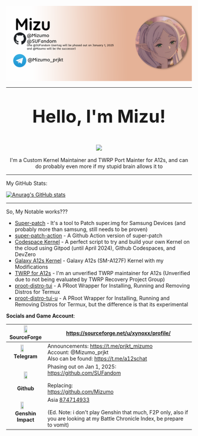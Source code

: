 ![img](img/ghbanner.png)

---

<div align=center>

<p style="font-size: 48px"><b>Hello, I'm Mizu!</b></p>
<img src="https://img.shields.io/badge/Nice_to_Meet_You!-BrightGreen?style=flat">

<p>I'm a Custom Kernel Maintainer and TWRP Port Mainter for A12s, and can do probably even more if my stupid brain allows it to</p>

</div>
 
---


My GitHub Stats:

[![Anurag's GitHub stats](https://github-readme-stats.vercel.app/api?username=SUFandom&show_icons=true&theme=tokyonight)](https://github.com/anuraghazra/github-readme-stats)

---

So, My Notable works???

- [Super-patch](https://github.com/SUFandom/super-patch) - It's a tool to Patch super.img for Samsung Devices (and probably more than samsung, still needs to be proven)
- [super-patch-action](https://github.com/SUFandom/super-patch-action) - A Github Action version of super-patch
- [Codespace Kernel](https://github.com/SUFandom/codespace-kernel-compile) - A perfect script to try and build your own Kernel on the cloud using Gitpod (until April 2024), Github Codespaces, and DevZero
- [Galaxy A12s Kernel](https://github.com/SUFandom/galaxy-a12s-kernel) - Galaxy A12s (SM-A127F) Kernel with my Modifications
- [TWRP for A12s](https://github.com/SUFandom/Galaxy-A12s-UC-dtr) - I'm an unverified TWRP maintainer for A12s (Unverified due to not being evaluated by TWRP Recovery Project Group)
- [proot-distro-tui](https://github.com/SUFandom/proot-distro-tui) - A PRoot Wrapper for Installing, Running and Removing Distros for Termux
- [proot-distro-tui-u](https://github.com/SUFandom/proot-distro-tui-u) - A PRoot Wrapper for Installing, Running and Removing Distros for Termux, but the difference is that its experimental




<b>Socials and Game Account</b>:

| <img src="https://www.svgrepo.com/show/331582/sourceforge.svg" style="display: block; margin-left: auto; margin-right: auto;" height=30% width=30%> <p style="margin: auto" align=center>SourceForge</p>                                                                                                                            | https://sourceforge.net/u/xynoxx/profile/                                                                           |
|----------------------------------------------------------------------------------------------------------------------------------------------------------------------------------------------------------------------------------------------------------------------|---------------------------------------------------------------------------------------------------------------------|
| <img src="https://upload.wikimedia.org/wikipedia/commons/thumb/8/82/Telegram_logo.svg/2048px-Telegram_logo.svg.png" style="display: block; margin-left: auto; margin-right: auto;" height=30% width=30% > <p style="margin: auto;" align=center ><b>Telegram</b></p> | Announcements: https://t.me/prjkt_mizumo  <br>Account: @Mizumo_prjkt <br>  Also can be found: https://t.me/a12schat |
| <p align=center><img src="https://upload.wikimedia.org/wikipedia/commons/9/91/Octicons-mark-github.svg" style="display: block; margin-left: auto; margin-right: auto;" height=30% width=30%></p> <p style="margin: auto;" align=center><b>Github</b></p>                                 | Phasing out on Jan 1, 2025:<br>https://github.com/SUFandom <br><br> Replacing: <br> https://github.com/Mizumo       |
| <img src="https://static-00.iconduck.com/assets.00/games-genshinimpact-icon-2048x2048-jyrv8s6e.png" style="display: block; margin-left: auto; margin-right: auto;" height=30% width=30% > <p style="margin: auto" align=center><b>Genshin Impact</b></p> | Asia <a href="https://act.hoyolab.com/app/community-game-records-sea/index.html?bbs_presentation_style=fullscreen&bbs_auth_required=true&gid=2&user_id=286019394&utm_source=share&utm_medium=link&lang=en-us&bbs_theme=light&bbs_theme_device=1&utm_campaign=web#/ys">874714933</a> <br><br> (Ed. Note: i don't play Genshin that much, F2P only, also if you are looking at my Battle Chronicle Index, be prepare to vomit) |




